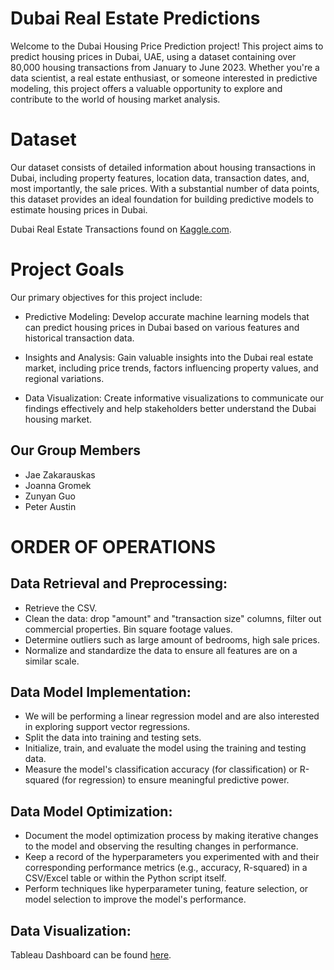 # Dubai Real Estate Predictions 
Welcome to the Dubai Housing Price Prediction project! This project aims to predict housing prices in Dubai, UAE, using a dataset containing over 80,000 housing transactions from January to June 2023. Whether you're a data scientist, a real estate enthusiast, or someone interested in predictive modeling, this project offers a valuable opportunity to explore and contribute to the world of housing market analysis.
# Dataset
Our dataset consists of detailed information about housing transactions in Dubai, including property features, location data, transaction dates, and, most importantly, the sale prices. With a substantial number of data points, this dataset provides an ideal foundation for building predictive models to estimate housing prices in Dubai.

Dubai Real Estate Transactions found on [Kaggle.com](https://www.kaggle.com/datasets/austinpowers/dubai-real-estate-transaction-first-semester-2023).
# Project Goals
Our primary objectives for this project include:

* Predictive Modeling: Develop accurate machine learning models that can predict housing prices in Dubai based on various features and historical transaction data.

* Insights and Analysis: Gain valuable insights into the Dubai real estate market, including price trends, factors influencing property values, and regional variations.

* Data Visualization: Create informative visualizations to communicate our findings effectively and help stakeholders better understand the Dubai housing market.
## Our Group Members
  * Jae Zakarauskas
  * Joanna Gromek
  * Zunyan Guo
  * Peter Austin

# ORDER OF OPERATIONS
## Data Retrieval and Preprocessing:
* Retrieve the CSV.
* Clean the data: drop "amount" and "transaction size" columns, filter out commercial properties. Bin square footage values.
* Determine outliers such as large amount of bedrooms, high sale prices.
* Normalize and standardize the data to ensure all features are on a similar scale. 

## Data Model Implementation:
* We will be performing a linear regression model and are also interested in exploring support vector regressions.
* Split the data into training and testing sets.
* Initialize, train, and evaluate the model using the training and testing data.
* Measure the model's classification accuracy (for classification) or R-squared (for regression) to ensure meaningful predictive power.

## Data Model Optimization:
* Document the model optimization process by making iterative changes to the model and observing the resulting changes in performance.
* Keep a record of the hyperparameters you experimented with and their corresponding performance metrics (e.g., accuracy, R-squared) in a CSV/Excel table or within the Python script itself.
* Perform techniques like hyperparameter tuning, feature selection, or model selection to improve the model's performance.

## Data Visualization:
Tableau Dashboard can be found [here](https://jaezak.github.io/dubai_housing_predictions/).

